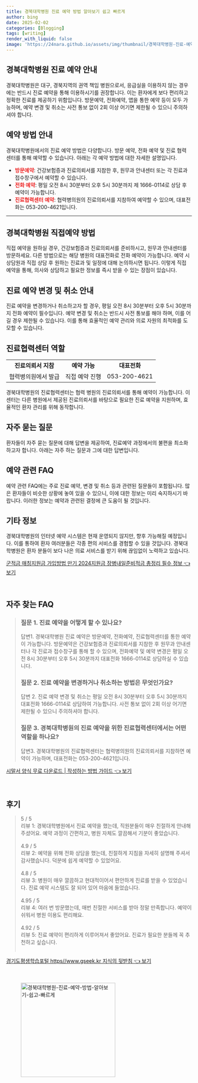```yaml
---
title: 경북대학병원 진료 예약 방법 알아보기 쉽고 빠르게
author: bing
date: 2025-02-02
categories: [Blogging]
tags: [writing]
render_with_liquid: false
image: 'https://24nara.github.io/assets/img/thumbnail/경북대학병원-진료-예약-방법-알아보기-쉽고-빠르게.webp'
---
```



<h2 id='경북대학병원_진료예약_안내'>경북대학병원 진료 예약 안내</h2>

<p>경북대학병원은 대구, 경북지역의 권역 책임 병원으로서, 응급실을 이용하지 않는 경우에는 반드시 진료 예약을 통해 이용하시기를 권장합니다. 이는 환자에게 보다 편리하고 정확한 진료를 제공하기 위함입니다. 방문예약, 전화예약, 앱을 통한 예약 등이 모두 가능하며, 예약 변경 및 취소는 사전 통보 없이 2회 이상 어기면 제한될 수 있으니 주의하셔야 합니다.</p>

<h2 id='예약_방법_안내'>예약 방법 안내</h2>

<p>경북대학병원에서의 진료 예약 방법은 다양합니다. 방문 예약, 전화 예약 및 진료 협력 센터를 통해 예약할 수 있습니다. 아래는 각 예약 방법에 대한 자세한 설명입니다.</p>

<ul>
    <li><b><span style="color: #ee2323;">방문예약</span></b>: 건강보험증과 진료의뢰서를 지참한 후, 원무과 안내센터 또는 각 진료과 접수창구에서 예약할 수 있습니다.</li>
    <li><b><span style="color: #ee2323;">전화 예약</span></b>: 평일 오전 8시 30분부터 오후 5시 30분까지 제 1666-0114로 상담 후 예약이 가능합니다.</li>
    <li><b><span style="color: #ee2323;">진료협력센터 예약</span></b>: 협력병의원의 진료의뢰서를 지참하여 예약할 수 있으며, 대표전화는 053-200-4621입니다.</li>
</ul>

<hr />

<h2 id='경북대학병원_직접예약_방법'>경북대학병원 직접예약 방법</h2>

<p>직접 예약을 원하실 경우, 건강보험증과 진료의뢰서를 준비하시고, 원무과 안내센터를 방문하세요. 다른 방법으로는 해당 병원의 대표전화로 전화 예약이 가능합니다. 예약 시 상담원과 직접 상담 후 원하는 진료과 및 일정에 대해 논의하시면 됩니다. 이렇게 직접 예약을 통해, 의사와 상담하고 필요한 정보를 즉시 받을 수 있는 장점이 있습니다.</p>

<h2 id='진료예약_변경_및_취소_안내'>진료 예약 변경 및 취소 안내</h2>

<p>진료 예약을 변경하거나 취소하고자 할 경우, 평일 오전 8시 30분부터 오후 5시 30분까지 전화 예약이 필수입니다. 예약 변경 및 취소는 반드시 사전 통보를 해야 하며, 이를 어길 경우 제한될 수 있습니다. 이를 통해 효율적인 예약 관리와 의료 자원의 최적화를 도모할 수 있습니다.</p>

<h2 id='진료협력센터_역할'>진료협력센터 역할</h2>

<table>
    <tr>
        <td style="text-align: center; height: 17px;"><b>진료의뢰서 지참</b></td>
        <td style="text-align: center; height: 17px;"><b>예약 가능</b></td>
        <td style="text-align: center; height: 17px;"><b>대표전화</b></td>
    </tr>
    <tr>
        <td style="text-align: center; height: 17px;">협력병의원에서 발급</td>
        <td style="text-align: center; height: 17px;">직접 예약 진행</td>
        <td style="text-align: center; height: 17px;">053-200-4621</td>
    </tr>
</table>

<p>경북대학병원의 진료협력센터는 협력 병원의 진료의뢰서를 통해 예약이 가능합니다. 이 센터는 다른 병원에서 제공된 진료의뢰서를 바탕으로 필요한 진료 예약을 지원하며, 효율적인 환자 관리를 위해 동작합니다.</p>

<h2 id='자주_묻는_질문'>자주 묻는 질문</h2>

<p>환자들이 자주 묻는 질문에 대해 답변을 제공하여, 진료예약 과정에서의 불편을 최소화하고자 합니다. 아래는 자주 하는 질문과 그에 대한 답변입니다.</p>

<h2 id='예약_FAQ'>예약 관련 FAQ</h2>

<p>예약 관련 FAQ에는 주로 진료 예약, 변경 및 취소 등과 관련된 질문들이 포함됩니다. 많은 환자들이 비슷한 상황에 놓여 있을 수 있으니, 이에 대한 정보는 미리 숙지하시기 바랍니다. 이러한 정보는 예약과 관련된 결정에 큰 도움이 될 것입니다.</p>

<h2 id='기타_정보'>기타 정보</h2>

<p>경북대학병원의 인터넷 예약 시스템은 현재 운영되지 않지만, 향후 가능해질 예정입니다. 이를 통하여 환자 여러분들은 각종 편의 서비스를 경험할 수 있을 것입니다. 경북대학병원은 환자 분들이 보다 나은 의료 서비스를 받기 위해 끊임없이 노력하고 있습니다.</p>


<p><a class="click-button" title="군적금 매칭지원금 가입방법 만기 2024지원금 장병내일준비적금 총정리 필수 정보" href="https://24nara.github.io/posts/%EA%B5%B0%EC%A0%81%EA%B8%88-%EB%A7%A4%EC%B9%AD%EC%A7%80%EC%9B%90%EA%B8%88-%EA%B0%80%EC%9E%85%EB%B0%A9%EB%B2%95-%EB%A7%8C%EA%B8%B0-2024%EC%A7%80%EC%9B%90%EA%B8%88-%EC%9E%A5%EB%B3%91%EB%82%B4%EC%9D%BC%EC%A4%80%EB%B9%84%EC%A0%81%EA%B8%88-%EC%B4%9D%EC%A0%95%EB%A6%AC-%ED%95%84%EC%88%98-%EC%A0%95%EB%B3%B4/" rel="dofollow">군적금 매칭지원금 가입방법 만기 2024지원금 장병내일준비적금 총정리 필수 정보 👈 보기</a></p><br>
<h2 id='자주_찾는_FAQ'>자주 찾는 FAQ</h2>
<div itemscope="" itemtype="https://schema.org/FAQPage"> 
<blockquote> 
<div itemscope="" itemprop="mainEntity" itemtype="https://schema.org/Question"> 
<h3 itemprop="name">질문 1. 진료 예약을 어떻게 할 수 있나요? </h3> 
<div itemscope="" itemprop="acceptedAnswer" itemtype="https://schema.org/Answer"> 
<span itemprop="text"> 
<p>답변1. 경북대학병원 진료 예약은 방문예약, 전화예약, 진료협력센터를 통한 예약이 가능합니다. 방문예약은 건강보험증과 진료의뢰서를 지참한 후 원무과 안내센터나 각 진료과 접수창구를 통해 할 수 있으며, 전화예약 및 예약 변경은 평일 오전 8시 30분부터 오후 5시 30분까지 대표전화 1666-0114로 상담하실 수 있습니다.</p> 
</span> 
</div> 
</div> 

<div itemscope="" itemprop="mainEntity" itemtype="https://schema.org/Question"> 
<h3 itemprop="name">질문 2. 진료 예약을 변경하거나 취소하는 방법은 무엇인가요? </h3> 
<div itemscope="" itemprop="acceptedAnswer" itemtype="https://schema.org/Answer"> 
<span itemprop="text"> 
<p>답변 2. 진료 예약 변경 및 취소는 평일 오전 8시 30분부터 오후 5시 30분까지 대표전화 1666-0114로 상담하여 가능합니다. 사전 통보 없이 2회 이상 어기면 제한될 수 있으니 주의하셔야 합니다.</p> 
</span> 
</div> 
</div> 

<div itemscope="" itemprop="mainEntity" itemtype="https://schema.org/Question"> 
<h3 itemprop="name">질문 3. 경북대학병원의 진료 예약을 위한 진료협력센터에서는 어떤 역할을 하나요?</h3> 
<div itemscope="" itemprop="acceptedAnswer" itemtype="https://schema.org/Answer"> 
<span itemprop="text"> 
<p>답변3. 경북대학병원의 진료협력센터는 협력병의원의 진료의뢰서를 지참하면 예약이 가능하며, 대표전화는 053-200-4621입니다.</p> 
</span> 
</div> 
</div> 
</blockquote> 
</div>
<p><a class="click-button" title="시말서 양식 무료 다운로드 | 작성하는 방법 가이드" href="https://24nara.github.io/posts/%EC%8B%9C%EB%A7%90%EC%84%9C-%EC%96%91%EC%8B%9D-%EB%AC%B4%EB%A3%8C-%EB%8B%A4%EC%9A%B4%EB%A1%9C%EB%93%9C-%EC%9E%91%EC%84%B1%ED%95%98%EB%8A%94-%EB%B0%A9%EB%B2%95-%EA%B0%80%EC%9D%B4%EB%93%9C/" rel="dofollow">시말서 양식 무료 다운로드 | 작성하는 방법 가이드 👈 보기</a></p><br>
<h2 id='후기'>후기</h2>
<div itemscope itemtype="https://schema.org/Product">
  <blockquote>
  <div itemprop="review" itemscope itemtype="https://schema.org/Review">
      <div itemprop="reviewRating" itemscope itemtype="https://schema.org/Rating"> <span itemprop="ratingValue">5</span> / <span itemprop="bestRating">5</span> </div>
      <span itemprop="reviewBody">리뷰 1: 경북대학병원에서 진료 예약을 했는데, 직원분들이 매우 친절하게 안내해 주셨어요. 예약 과정이 간편하고, 병원 자체도 깔끔해서 기분이 좋았습니다.</span>
  </div>
  <br>
  <div itemprop="review" itemscope itemtype="https://schema.org/Review">
      <div itemprop="reviewRating" itemscope itemtype="https://schema.org/Rating"> <span itemprop="ratingValue">4.9</span> / <span itemprop="bestRating">5</span> </div>
      <span itemprop="reviewBody">리뷰 2: 예약을 위해 전화 상담을 했는데, 친절하게 지침을 자세히 설명해 주셔서 감사했습니다. 덕분에 쉽게 예약할 수 있었어요.</span>
  </div>
  <br>
  <div itemprop="review" itemscope itemtype="https://schema.org/Review">
      <div itemprop="reviewRating" itemscope itemtype="https://schema.org/Rating"> <span itemprop="ratingValue">4.8</span> / <span itemprop="bestRating">5</span> </div>
      <span itemprop="reviewBody">리뷰 3: 병원이 매우 깔끔하고 현대적이어서 편안하게 진료를 받을 수 있었습니다. 진료 예약 시스템도 잘 되어 있어 마음에 들었습니다.</span>
  </div>
  <br>
  <div itemprop="review" itemscope itemtype="https://schema.org/Review">
      <div itemprop="reviewRating" itemscope itemtype="https://schema.org/Rating"> <span itemprop="ratingValue">4.95</span> / <span itemprop="bestRating">5</span> </div>
      <span itemprop="reviewBody">리뷰 4: 여러 번 방문했는데, 매번 친절한 서비스를 받아 정말 만족합니다. 예약이 쉬워서 병원 이용도 편리해요.</span>
  </div>
  <br>
  <div itemprop="review" itemscope itemtype="https://schema.org/Review">
      <div itemprop="reviewRating" itemscope itemtype="https://schema.org/Rating"> <span itemprop="ratingValue">4.92</span> / <span itemprop="bestRating">5</span> </div>
      <span itemprop="reviewBody">리뷰 5: 진료 예약이 편리하게 이루어져서 좋았어요. 진료가 필요한 분들께 꼭 추천하고 싶습니다.</span>
  </div>
  <br>
  </blockquote>
</div>
<p><a class="click-button" title="경기도평생학습포털 https//www.gseek.kr 지식의 뒷받침" href="https://24nara.github.io/posts/%EA%B2%BD%EA%B8%B0%EB%8F%84%ED%8F%89%EC%83%9D%ED%95%99%EC%8A%B5%ED%8F%AC%ED%84%B8-httpswww.gseek.kr-%EC%A7%80%EC%8B%9D%EC%9D%98-%EB%92%B7%EB%B0%9B%EC%B9%A8/" rel="dofollow">경기도평생학습포털 https//www.gseek.kr 지식의 뒷받침 👈 보기</a></p><br>
<figure class="image"><img src="https://24nara.github.io/assets/img/thumbnail/경북대학병원-진료-예약-방법-알아보기-쉽고-빠르게.webp" alt="경북대학병원-진료-예약-방법-알아보기-쉽고-빠르게" width="256" height="256"></figure>